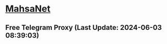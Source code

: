 
# [MahsaNet](https://t.me/mahsa_net)
## Free Telegram Proxy (Last Update: 2024-06-03 08:39:03)

    
